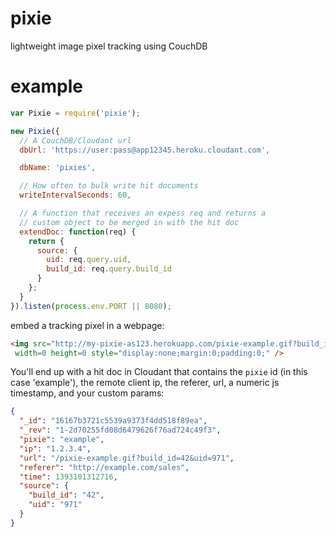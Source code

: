 # pixie

lightweight image pixel tracking using CouchDB

# example

``` js
var Pixie = require('pixie');

new Pixie({
  // A CouchDB/Cloudant url
  dbUrl: 'https://user:pass@app12345.heroku.cloudant.com',

  dbName: 'pixies',

  // How often to bulk write hit documents
  writeIntervalSeconds: 60,

  // A function that receives an expess req and returns a
  // custom object to be merged in with the hit doc
  extendDoc: function(req) {
    return {
      source: {
        uid: req.query.uid,
        build_id: req.query.build_id
      }
    };
  }
}).listen(process.env.PORT || 8080);
```

embed a tracking pixel in a webpage:

``` html
<img src="http://my-pixie-as123.herokuapp.com/pixie-example.gif?build_id=42&uid=971"
 width=0 height=0 style="display:none;margin:0;padding:0;" />
```

You'll end up with a hit doc in Cloudant that contains the `pixie` id (in this case 'example'),
the remote client ip, the referer, url, a numeric js timestamp, and your custom params:

``` json
{
  "_id": "16167b3721c5539a9373f4dd518f89ea",
  "_rev": "1-2d70255fd08d6479626f76ad724c49f3",
  "pixie": "example",
  "ip": "1.2.3.4",
  "url": "/pixie-example.gif?build_id=42&uid=971",
  "referer": "http://example.com/sales",
  "time": 1393101312716,
  "source": {
    "build_id": "42",
    "uid": "971"
  }
}
```
